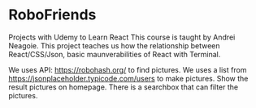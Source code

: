 # RoboFriends
Projects with Udemy to Learn React
This course is taught by Andrei Neagoie.
This project teaches us how the relationship between React/CSS/Json, basic maunverabilities of React with Terminal.

We uses API: https://robohash.org/ to find pictures.
We uses a list from https://jsonplaceholder.typicode.com/users to make pictures.
Show the result pictures on homepage.
There is a searchbox that can filter the pictures.



